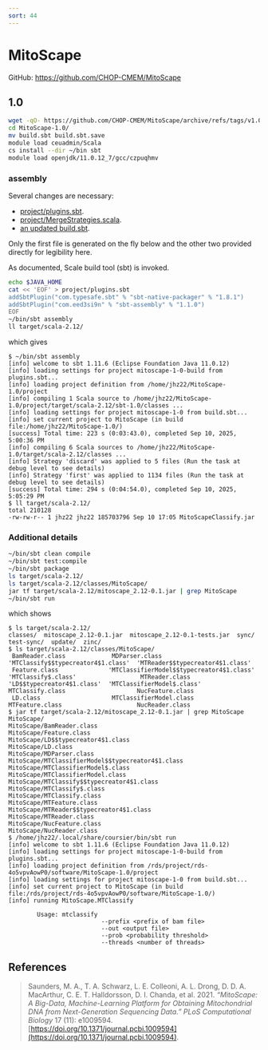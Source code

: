 ```yaml
---
sort: 44
---
```


# MitoScape

GitHub: <https://github.com/CHOP-CMEM/MitoScape>

## 1.0

```bash
wget -qO- https://github.com/CHOP-CMEM/MitoScape/archive/refs/tags/v1.0.tar.gz | tar xvfz -
cd MitoScape-1.0/
mv build.sbt build.sbt.save
module load ceuadmin/Scala
cs install --dir ~/bin sbt
module load openjdk/11.0.12_7/gcc/czpuqhmv
```

### assembly

Several changes are necessary:

- [project/plugins.sbt](files/MitoScape-1.0/project/plugins.sbt).
- [project/MergeStrategies.scala](files/MitoScape-1.0/project/MergeStrategies.scala).
- [an updated build.sbt](files/MitoScape-1.0/build.sbt).

Only the first file is generated on the fly below and the other two provided directly for legibility here.

As documented, Scale build tool (sbt) is invoked.

```bash
echo $JAVA_HOME
cat << 'EOF' > project/plugins.sbt
addSbtPlugin("com.typesafe.sbt" % "sbt-native-packager" % "1.8.1")
addSbtPlugin("com.eed3si9n" % "sbt-assembly" % "1.1.0")
EOF
~/bin/sbt assembly
ll target/scala-2.12/
```

which gives

```
$ ~/bin/sbt assembly
[info] welcome to sbt 1.11.6 (Eclipse Foundation Java 11.0.12)
[info] loading settings for project mitoscape-1-0-build from plugins.sbt...
[info] loading project definition from /home/jhz22/MitoScape-1.0/project
[info] compiling 1 Scala source to /home/jhz22/MitoScape-1.0/project/target/scala-2.12/sbt-1.0/classes ...
[info] loading settings for project mitoscape-1-0 from build.sbt...
[info] set current project to MitoScape (in build file:/home/jhz22/MitoScape-1.0/)
[success] Total time: 223 s (0:03:43.0), completed Sep 10, 2025, 5:00:36 PM
[info] compiling 6 Scala sources to /home/jhz22/MitoScape-1.0/target/scala-2.12/classes ...
[info] Strategy 'discard' was applied to 5 files (Run the task at debug level to see details)
[info] Strategy 'first' was applied to 1134 files (Run the task at debug level to see details)
[success] Total time: 294 s (0:04:54.0), completed Sep 10, 2025, 5:05:29 PM
$ ll target/scala-2.12/
total 210128
-rw-rw-r-- 1 jhz22 jhz22 185703796 Sep 10 17:05 MitoScapeClassify.jar
```

### Additional details

```bash
~/bin/sbt clean compile
~/bin/sbt test:compile
~/bin/sbt package
ls target/scala-2.12/
ls target/scala-2.12/classes/MitoScape/
jar tf target/scala-2.12/mitoscape_2.12-0.1.jar | grep MitoScape
~/bin/sbt run
```

which shows

```
$ ls target/scala-2.12/
classes/  mitoscape_2.12-0.1.jar  mitoscape_2.12-0.1-tests.jar  sync/  test-sync/  update/  zinc/
$ ls target/scala-2.12/classes/MitoScape/
 BamReader.class             MDParser.class                            'MTClassify$$typecreator4$1.class'  'MTReader$$typecreator4$1.class'
 Feature.class              'MTClassifierModel$$typecreator4$1.class'  'MTClassify$.class'                  MTReader.class
'LD$$typecreator4$1.class'  'MTClassifierModel$.class'                  MTClassify.class                    NucFeature.class
 LD.class                    MTClassifierModel.class                    MTFeature.class                     NucReader.class
$ jar tf target/scala-2.12/mitoscape_2.12-0.1.jar | grep MitoScape
MitoScape/
MitoScape/BamReader.class
MitoScape/Feature.class
MitoScape/LD$$typecreator4$1.class
MitoScape/LD.class
MitoScape/MDParser.class
MitoScape/MTClassifierModel$$typecreator4$1.class
MitoScape/MTClassifierModel$.class
MitoScape/MTClassifierModel.class
MitoScape/MTClassify$$typecreator4$1.class
MitoScape/MTClassify$.class
MitoScape/MTClassify.class
MitoScape/MTFeature.class
MitoScape/MTReader$$typecreator4$1.class
MitoScape/MTReader.class
MitoScape/NucFeature.class
MitoScape/NucReader.class
$ /home/jhz22/.local/share/coursier/bin/sbt run
[info] welcome to sbt 1.11.6 (Eclipse Foundation Java 11.0.12)
[info] loading settings for project mitoscape-1-0-build from plugins.sbt...
[info] loading project definition from /rds/project/rds-4o5vpvAowP0/software/MitoScape-1.0/project
[info] loading settings for project mitoscape-1-0 from build.sbt...
[info] set current project to MitoScape (in build file:/rds/project/rds-4o5vpvAowP0/software/MitoScape-1.0/)
[info] running MitoScape.MTClassify

        Usage: mtclassify
                          --prefix <prefix of bam file>
                          --out <output file>
                          --prob <probability threshold>
                          --threads <number of threads>

```

## References

> Saunders, M. A., T. A. Schwarz, L. E. Colleoni, A. L. Drong, D. D. A. MacArthur, C. E. T. Halldorsson, D. I. Chanda, et al. 2021. *“MitoScape: A Big-Data, Machine-Learning Platform for Obtaining Mitochondrial DNA from Next-Generation Sequencing Data.”* *PLoS Computational Biology* 17 (11): e1009594. [https://doi.org/10.1371/journal.pcbi.1009594](https://doi.org/10.1371/journal.pcbi.1009594).
